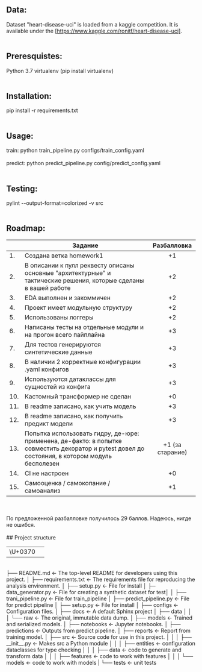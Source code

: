 ## Data:

Dataset "heart-disease-uci" is loaded from a kaggle competition. It is available under the [https://www.kaggle.com/ronitf/heart-disease-uci].
<br>
<br>
## Preresquistes:

Python 3.7
virtualenv (pip install virtualenv)
<br>
<br>
## Installation:

pip install -r requirements.txt
<br>
<br>
## Usage:

train: python train_pipeline.py configs/train_config.yaml
<br>
<br>
predict: python predict_pipeline.py config/predict_config.yaml
<br>
<br>
## Testing:

pylint --output-format=colorized -v src
<br>
<br>
## Roadmap:

|  |Задание|Разбалловка|
|---|------------------------------------------------------------------------------------------------------------------|:--------:|
|1.|Создана ветка homework1|+1|
|2.|В описании к пулл реквесту описаны основные "архитектурные" и тактические решения, которые сделаны в вашей работе|+2|
|3.|EDA выполнен и закоммичен|+2|
|4.|Проект имеет модульную структуру|+2|
|5.|Использованы логгеры|+2|
|6.|Написаны тесты на отдельные модули и на прогон всего пайплайна|+3|
|7.|Для тестов генерируются синтетические данные|+3|
|8.|В наличии 2 корректные конфигурации .yaml конфигов|+3|
|9.|Используются датаклассы для сущностей из конфига|+3|
|10.|Кастомный трансформер не сделан|+0|
|11.|В readme записано, как учить модель|+3|
|12.|В readme записано, как получить предикт модели|+3|
|13.|Попытка использовать гидру, де-юре: применена, де-факто: в попытке совместить декоратор и pytest довел до состояния, в котором модуль бесполезен|+1 (за старание)|
|14.|CI не настроен|+0|
|15.|Самооценка / самокопание / самоанализ|+1|
<br>
<br>
По предложенной разбалловке получилось 29 баллов. Надеюсь, нигде не ошибся.
<br>
<br>
## Project structure

|||
|--------------------------|------------------------------------------------------------|
|\U+0370| |
<br>
├── README.md             <- The top-level README for developers using this project.
│
├── requirements.txt      <- The requirements file for reproducing the analysis environment.
│
├── setup.py              <- File for install
│
├─ data_generator.py  	  <- File for creating a synthetic dataset for test│
│
├── trani_pipeline.py     <- File for train_pipeline
│
├── predict_pipeline.py   <- File for predict pipeline
│
├── setup.py              <- File for install
│
├── configs               <- Configuration files.
│
├── docs                  <- A default Sphinx project
│
├── data
│ 	│
│   └── raw               <- The original, immutable data dump.
│
├── models                <- Trained and serialized models.
│
├── notebooks             <- Jupyter notebooks.
│
├── predictions           <- Outputs from predict pipeline.
│
├── reports               <- Report from training model.
│
├── src                   <- Source code for use in this project.
│	  │
│   ├── __init__.py       <- Makes src a Python module
│   │
│   ├── entities          <- configuration dataclasses for type checking
│   │
│   ├── data              <- code to generate and transform data
│	  │
│   ├── features          <- code to work with features
│   │
│   └── models            <- code to work with models
|
└── tests                 <- unit tests

